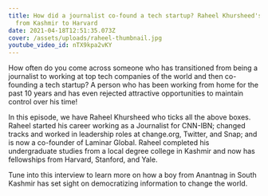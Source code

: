```yaml
---
title: How did a journalist co-found a tech startup? Raheel Khursheed's journey
  from Kashmir to Harvard
date: 2021-04-18T12:51:35.073Z
cover: /assets/uploads/raheel-thumbnail.jpg
youtube_video_id: nTX9kpa2vKY
---
```

<!--StartFragment-->

How often do you come across someone who has transitioned from being a journalist to working at top tech companies of the world and then co-founding a tech startup? A person who has been working from home for the past 10 years and has even rejected attractive opportunities to maintain control over his time! 

In this episode, we have Raheel Khursheed who ticks all the above boxes. Raheel started his career working as a Journalist for CNN-IBN; changed tracks and worked in leadership roles at change.org, Twitter, and Snap; and is now a co-founder of Laminar Global. Raheel completed his undergraduate studies from a local degree college in Kashmir and now has fellowships from Harvard, Stanford, and Yale. 

Tune into this interview to learn more on how a boy from Anantnag in South Kashmir has set sight on democratizing information to change the world.

<!--EndFragment-->